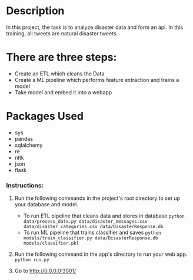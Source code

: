# Description 
In this project, the task is to analyze disaster data and form an api. 
In this training, all tweets are natural disaster tweets.

# There are three steps:

* Create an ETL which cleans the Data
* Create a ML pipeline which performs feature extraction and trains a model
* Take model and embed it into a webapp


# Packages Used
* sys
* pandas
* sqlalchemy
* re
* nltk
* json
* flask

### Instructions:
1. Run the following commands in the project's root directory to set up your database and model.

    - To run ETL pipeline that cleans data and stores in database
        `python data/process_data.py data/disaster_messages.csv data/disaster_categories.csv data/DisasterResponse.db`
    - To run ML pipeline that trains classifier and saves
        `python models/train_classifier.py data/DisasterResponse.db models/classifier.pkl`

2. Run the following command in the app's directory to run your web app.
    `python run.py`

3. Go to http://0.0.0.0:3001/
